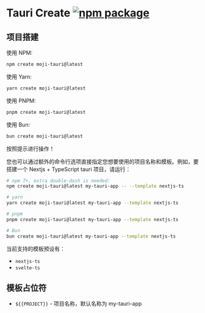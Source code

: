 # Tauri Create <a href="https://npmjs.com/package/create-moji-tauri"><img src="https://img.shields.io/npm/v/create-moji-tauri" alt="npm package"></a>

## 项目搭建

使用 NPM:

```bash
npm create moji-tauri@latest
```

使用 Yarn:

```bash
yarn create moji-tauri@latest
```

使用 PNPM:

```bash
pnpm create moji-tauri@latest
```

使用 Bun:

```bash
bun create moji-tauri@latest
```

按照提示进行操作！

您也可以通过额外的命令行选项直接指定您想要使用的项目名称和模板。例如，要搭建一个 Nextjs + TypeScript tauri 项目，请运行：

```bash
# npm 7+, extra double-dash is needed:
npm create moji-tauri@latest my-tauri-app -- --template nextjs-ts

# yarn
yarn create moji-tauri@latest my-tauri-app --template nextjs-ts

# pnpm
pnpm create moji-tauri@latest my-tauri-app --template nextjs-ts

# Bun
bun create moji-tauri@latest my-tauri-app --template nextjs-ts
```

当前支持的模板预设有：

- `nextjs-ts`
- `svelte-ts`

## 模板占位符

- `${{PROJECT}}` - 项目名称，默认名称为 my-tauri-app
